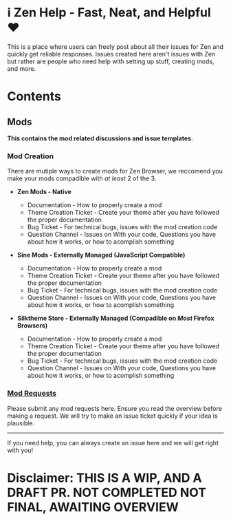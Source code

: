 # ℹ️ Zen Help - Fast, Neat, and Helpful ❤️
This is a place where users can freely post about all their issues for Zen and quickly get reliable responses.
Issues created here aren't issues with Zen but rather are people who need help with setting up stuff, creating mods, and more.

# Contents

## Mods
**This contains the mod related discussions and issue templates.**

### Mod Creation
There are mutiple ways to create mods for Zen Browser, we reccomend you make your mods compadible with _at least_ 2 of the 3.
* **Zen Mods - Native**
  * Documentation - How to properly create a mod
  * Theme Creation Ticket - Create your theme after you have followed the proper documentation
  * Bug Ticket - For technical bugs, issues with the mod creation code
  * Question Channel - Issues on With your code, Questions you have about how it works, or how to acomplish something

* **Sine Mods - Externally Managed (JavaScript Compatible)**
  * Documentation - How to properly create a mod
  * Theme Creation Ticket - Create your theme after you have followed the proper documentation
  * Bug Ticket - For technical bugs, issues with the mod creation code
  * Question Channel - Issues on With your code, Questions you have about how it works, or how to acomplish something

* **Silktheme Store - Externally Managed (Compadible on _Most_ Firefox Browsers)**
  * Documentation - How to properly create a mod
  * Theme Creation Ticket - Create your theme after you have followed the proper documentation
  * Bug Ticket - For technical bugs, issues with the mod creation code
  * Question Channel - Issues on With your code, Questions you have about how it works, or how to acomplish something

### [Mod Requests](https://github.com/ZenHelp/zen-help/discussions/2)
Please submit any mod requests here. Ensure you read the overview before making a request. We will try to make an issue ticket quickly if your idea is plausible.


---
If you need help, you can always create an issue here and we will get right with you!

# Disclaimer: **THIS IS A WIP, AND A DRAFT PR. NOT COMPLETED NOT FINAL, AWAITING OVERVIEW**
